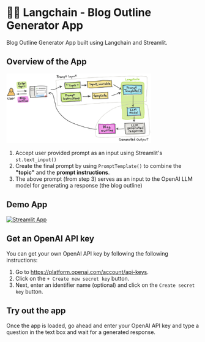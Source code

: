 # 🦜🔗 Langchain - Blog Outline Generator App

Blog Outline Generator App built using Langchain and Streamlit.

## Overview of the App

<img src="diagram.jpg" width="75%">

1. Accept user provided prompt as an input using Streamlit's `st.text_input()`
2. Create the final prompt by using `PromptTemplate()` to combine the **"topic"** and the **prompt instructions**.
3. The above prompt (from step 3) serves as an input to the OpenAI LLM model for generating a response (the blog outline)

## Demo App

[![Streamlit App](https://static.streamlit.io/badges/streamlit_badge_black_white.svg)](https://langchain-outline-generator.streamlit.app/)

## Get an OpenAI API key

You can get your own OpenAI API key by following the following instructions:
1. Go to https://platform.openai.com/account/api-keys.
2. Click on the `+ Create new secret key` button.
3. Next, enter an identifier name (optional) and click on the `Create secret key` button.

## Try out the app

Once the app is loaded, go ahead and enter your OpenAI API key and type a question in the text box and wait for a generated response.
